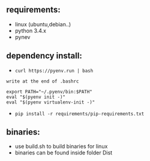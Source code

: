 ## requirements:
- linux (ubuntu,debian..)
- python 3.4.x
- pynev
 
 
## dependency install:
- `curl https://pyenv.run | bash`
```
write at the end of .bashrc

export PATH="~/.pyenv/bin:$PATH"
eval "$(pyenv init -)"
eval "$(pyenv virtualenv-init -)"
```

- `pip install -r requirements/pip-requirements.txt`

## binaries:
- use build.sh to build binaries for linux
- binaries can be found inside folder Dist
